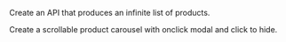 Create an API that produces an infinite list of products.

Create a scrollable product carousel with onclick modal and click to hide.
